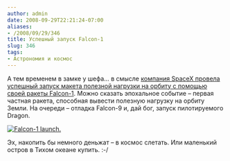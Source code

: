 ```yaml
---
author: admin
date: 2008-09-29T22:21:24-07:00
aliases:
- /2008/09/29/346
title: Успешный запуск Falcon-1
slug: 346
tags:
- Астрономия и космос
---
```


А тем временем в замке у шефа… в смысле [компания SpaceX провела успешный запуск макета полезной нагрузки на орбиту с помощью своей ракеты Falcon-1](http://blog.wired.com/wiredscience/2008/09/space-x-did-it.html). Можно сказать эпохальное событие – первая частная ракета, способная вывести полезную нагрузку на орбиту Земли. На очереди – отладка Falcon-9 и, дай бог, запуск пилотируемого Dragon.

[![Falcon-1 launch.](/2008/09/orbit.jpg)](http://blog.wired.com/wiredscience/2008/09/space-x-did-it.html)

Эх, накопить бы немного деньжат – в космос слетать. Или маленький остров в Тихом океане купить. :-/
